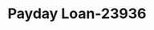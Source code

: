 ---
f_zip-code: 90250
f_state-code: CA
title: Payday Loan-23936
f_phone: 310-978-9600
f_city-only: Hawthorne
f_address: 12962 Hawthorne Boulevard Hawthorne
f_location-unique-id: '23936'
slug: payday-loan-23936
updated-on: '2024-05-30T13:46:58.046Z'
created-on: '2024-05-30T13:36:59.803Z'
published-on: '2024-05-30T13:54:32.469Z'
f_city-state: cms/city/hawthorne-ca.md
f_company: cms/company/payday-loan.md
f_state: cms/state/california.md
layout: '[payday-loan].html'
tags: payday-loan
---